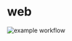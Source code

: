 # web
![example workflow](https://https://github.com/llloptman/web/actions/actions/workflows/main.yml/badge.svg)
